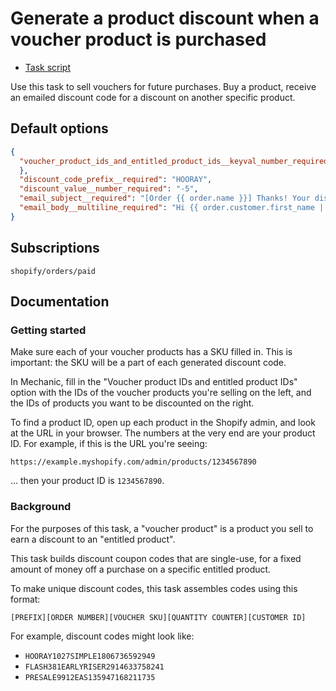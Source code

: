 # Generate a product discount when a voucher product is purchased

* [Task script](./script.liquid)

Use this task to sell vouchers for future purchases. Buy a product, receive an emailed discount code for a discount on another specific product.

## Default options

```json
{
  "voucher_product_ids_and_entitled_product_ids__keyval_number_required": {
  },
  "discount_code_prefix__required": "HOORAY",
  "discount_value__number_required": "-5",
  "email_subject__required": "[Order {{ order.name }}] Thanks! Your discount is attached.",
  "email_body__multiline_required": "Hi {{ order.customer.first_name | default: \"there\" }},\n\nThanks for your order! Here's your discount code:\n\n<code>DISCOUNT_CODE</code>\n\nYour purchase of VOUCHER_PRODUCT_TITLE has earned you a one-time discount on a future order of ENTITLED_PRODUCT_TITLE.\n\nThanks,\nThe team at {{ shop.name }}"
}
```

## Subscriptions

```liquid
shopify/orders/paid
```

## Documentation

### Getting started

Make sure each of your voucher products has a SKU filled in. This is important: the SKU will be a part of each generated discount code.

In Mechanic, fill in the "Voucher product IDs and entitled product IDs" option with the IDs of the voucher products you're selling on the left, and the IDs of products you want to be discounted on the right.

To find a product ID, open up each product in the Shopify admin, and look at the URL in your browser. The numbers at the very end are your product ID. For example, if this is the URL you're seeing:

```
https://example.myshopify.com/admin/products/1234567890
```

... then your product ID is `1234567890`.

### Background

For the purposes of this task, a "voucher product" is a product you sell to earn a discount to an "entitled product".

This task builds discount coupon codes that are single-use, for a fixed amount of money off a purchase on a specific entitled product.

To make unique discount codes, this task assembles codes using this format:

```
[PREFIX][ORDER NUMBER][VOUCHER SKU][QUANTITY COUNTER][CUSTOMER ID]
```

For example, discount codes might look like:

* `HOORAY1027SIMPLE1806736592949`
* `FLASH381EARLYRISER2914633758241`
* `PRESALE9912EAS135947168211735`